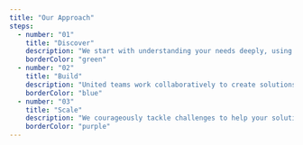 ```yaml
---
title: "Our Approach"
steps:
  - number: "01"
    title: "Discover"
    description: "We start with understanding your needs deeply, using our value of simplicity to cut through complexity."
    borderColor: "green"
  - number: "02"
    title: "Build"
    description: "United teams work collaboratively to create solutions that exceed expectations."
    borderColor: "blue"
  - number: "03"
    title: "Scale"
    description: "We courageously tackle challenges to help your solution grow and evolve."
    borderColor: "purple"
---
```

